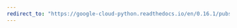 ```yaml
---
redirect_to: "https://google-cloud-python.readthedocs.io/en/0.16.1/pubsub-subscription.html"
---
```


